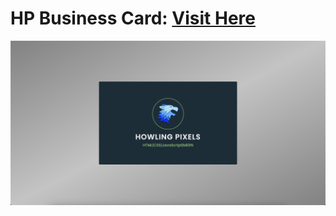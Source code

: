 # HP Business Card: <a href="https://howlingpixelscard.netlify.app/" target="_blank">Visit Here</a>

<p>
  <img src="https://github.com/Danielle-Higgins/hp-business-card/blob/main/img/hp-front-card-preview.png">
</p>
